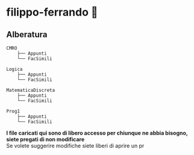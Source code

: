 # filippo-ferrando :rocket:

## Alberatura
```
CMRO
    ├── Appunti
    └── FacSimili

Logica
    ├── Appunti
    └── FacSimili

MatematicaDiscreta
    ├── Appunti
    └── FacSimili

Prog1
    ├── Appunti
    └── FacSimili
```
**I file caricati qui sono di libero accesso per chiunque ne abbia bisogno, siete pregati di non modificare**<br>
Se volete suggerire modifiche siete liberi di aprire un pr
